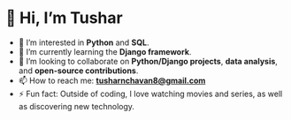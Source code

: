# 👋 Hi, I’m Tushar

- 👀 I’m interested in **Python** and **SQL**.
- 🌱 I’m currently learning the **Django framework**.
- 💞️ I’m looking to collaborate on **Python/Django projects**, **data analysis**, and **open-source contributions**.
- 📫 How to reach me: **tusharnchavan8@gmail.com**
- ⚡ Fun fact: Outside of coding, I love watching movies and series, as well as discovering new technology.
